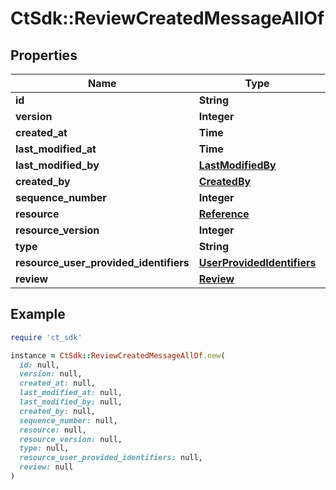# CtSdk::ReviewCreatedMessageAllOf

## Properties

| Name | Type | Description | Notes |
| ---- | ---- | ----------- | ----- |
| **id** | **String** |  | [optional] |
| **version** | **Integer** |  | [optional] |
| **created_at** | **Time** |  | [optional] |
| **last_modified_at** | **Time** |  | [optional] |
| **last_modified_by** | [**LastModifiedBy**](LastModifiedBy.md) |  | [optional] |
| **created_by** | [**CreatedBy**](CreatedBy.md) |  | [optional] |
| **sequence_number** | **Integer** |  | [optional] |
| **resource** | [**Reference**](Reference.md) |  | [optional] |
| **resource_version** | **Integer** |  | [optional] |
| **type** | **String** |  | [optional] |
| **resource_user_provided_identifiers** | [**UserProvidedIdentifiers**](UserProvidedIdentifiers.md) |  | [optional] |
| **review** | [**Review**](Review.md) |  | [optional] |

## Example

```ruby
require 'ct_sdk'

instance = CtSdk::ReviewCreatedMessageAllOf.new(
  id: null,
  version: null,
  created_at: null,
  last_modified_at: null,
  last_modified_by: null,
  created_by: null,
  sequence_number: null,
  resource: null,
  resource_version: null,
  type: null,
  resource_user_provided_identifiers: null,
  review: null
)
```

